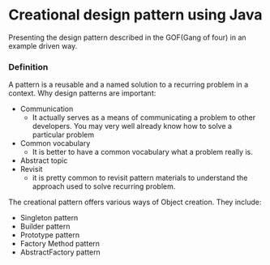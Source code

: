 # Creational design pattern using Java
Presenting the design pattern described in the GOF(Gang of four) in an example driven way.
### Definition
A pattern is a reusable and a named solution to a recurring problem in a context.
Why design patterns are important:
- Communication
    - It actually serves as a means of communicating a problem to other developers. You may very well already know how to solve a particular problem
- Common vocabulary
    - It is better to have a common vocabulary what a problem really is.
- Abstract topic
- Revisit
    - it is pretty common to revisit pattern materials to understand the approach used to solve recurring problem.

The creational pattern offers various ways of Object creation. They include:
- Singleton pattern
- Builder pattern
- Prototype pattern
- Factory Method pattern
- AbstractFactory pattern